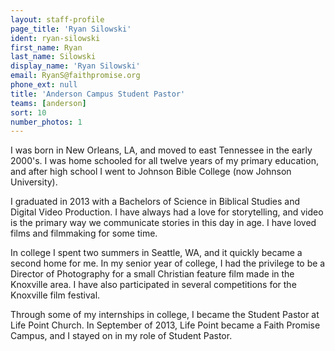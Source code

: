 ```yaml
---
layout: staff-profile
page_title: 'Ryan Silowski'
ident: ryan-silowski
first_name: Ryan
last_name: Silowski
display_name: 'Ryan Silowski'
email: RyanS@faithpromise.org
phone_ext: null
title: 'Anderson Campus Student Pastor'
teams: [anderson]
sort: 10
number_photos: 1
---
```


I was born in New Orleans, LA, and moved to east Tennessee in the early 2000's. I was home schooled for all twelve years of my primary education, and after high school I went to Johnson Bible College (now Johnson University).

I graduated in 2013 with a Bachelors of Science in Biblical Studies and Digital Video Production. I have always had a love for storytelling, and video is the primary way we communicate stories in this day in age. I have loved films and filmmaking for some time.

In college I spent two summers in Seattle, WA, and it quickly became a second home for me. In my senior year of college, I had the privilege to be a Director of Photography for a small Christian feature film made in the Knoxville area. I have also participated in several competitions for the Knoxville film festival.

Through some of my internships in college, I became the Student Pastor at Life Point Church. In September of 2013, Life Point became a Faith Promise Campus, and I stayed on in my role of Student Pastor.